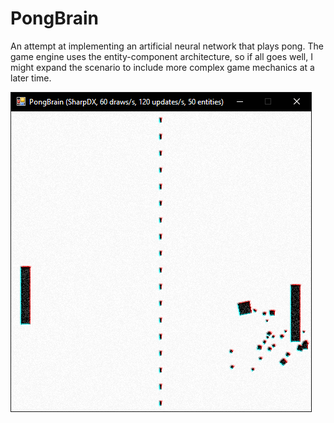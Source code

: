 # PongBrain

An attempt at implementing an artificial neural network that plays pong. The game engine uses the entity-component architecture, so if all goes well, I might expand the scenario to include more complex game mechanics at a later time.

![PongBrain in action!](img/Screenshot3.png "PongBrain in action!")
